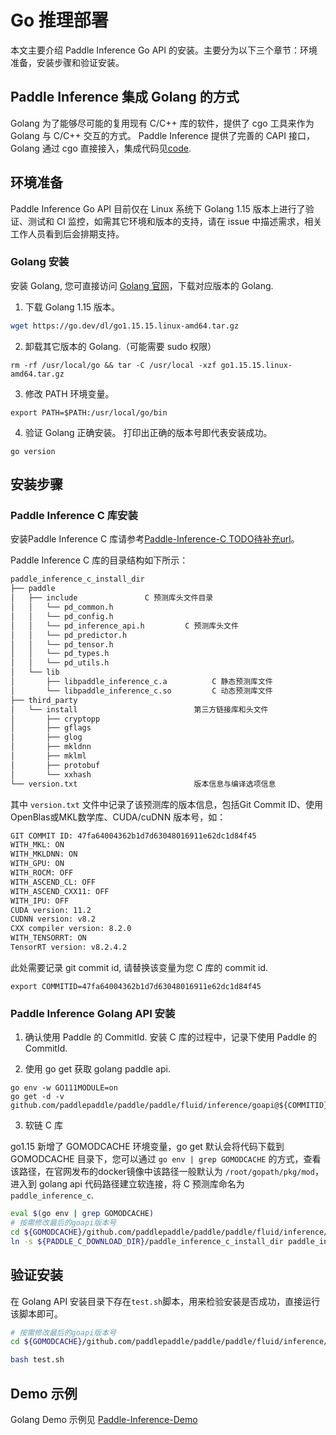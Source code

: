 # Go 推理部署

本文主要介绍 Paddle Inference Go API 的安装。主要分为以下三个章节：环境准备，安装步骤和验证安装。

## Paddle Inference 集成 Golang 的方式

Golang 为了能够尽可能的复用现有 C/C++ 库的软件，提供了 cgo 工具来作为 Golang 与 C/C++ 交互的方式。 Paddle Inference 提供了完善的 CAPI 接口，Golang 通过 cgo 直接接入，集成代码见[code](https://github.com/PaddlePaddle/Paddle/tree/develop/paddle/fluid/inference/goapi).

## 环境准备

Paddle Inference Go API 目前仅在 Linux 系统下 Golang 1.15 版本上进行了验证、测试和 CI 监控，如需其它环境和版本的支持，请在 issue 中描述需求，相关工作人员看到后会排期支持。

### Golang 安装

安装 Golang, 您可直接访问 [Golang 官网](https://go.dev/dl/)，下载对应版本的 Golang.

1. 下载 Golang 1.15 版本。

```bash
wget https://go.dev/dl/go1.15.15.linux-amd64.tar.gz
```

2. 卸载其它版本的 Golang.（可能需要 sudo 权限）

```
rm -rf /usr/local/go && tar -C /usr/local -xzf go1.15.15.linux-amd64.tar.gz
```

3. 修改 PATH 环境变量。

```
export PATH=$PATH:/usr/local/go/bin
```

4. 验证 Golang 正确安装。 打印出正确的版本号即代表安装成功。

```
go version
```

## 安装步骤

### Paddle Inference C 库安装

安装Paddle Inference C 库请参考[Paddle-Inference-C TODO待补充url]()。

Paddle Inference C 库的目录结构如下所示：

```bash
paddle_inference_c_install_dir
├── paddle
│   ├── include               C 预测库头文件目录
│   │   └── pd_common.h
│   │   └── pd_config.h
│   │   └── pd_inference_api.h         C 预测库头文件
│   │   └── pd_predictor.h
│   │   └── pd_tensor.h
│   │   └── pd_types.h
│   │   └── pd_utils.h
│   └── lib
│       ├── libpaddle_inference_c.a          C 静态预测库文件
│       └── libpaddle_inference_c.so         C 动态预测库文件
├── third_party
│   └── install                          第三方链接库和头文件
│       ├── cryptopp
│       ├── gflags
│       ├── glog
│       ├── mkldnn
│       ├── mklml
│       ├── protobuf
│       └── xxhash
└── version.txt                          版本信息与编译选项信息
```

其中 `version.txt` 文件中记录了该预测库的版本信息，包括Git Commit ID、使用OpenBlas或MKL数学库、CUDA/cuDNN 版本号，如：

```bash
GIT COMMIT ID: 47fa64004362b1d7d63048016911e62dc1d84f45
WITH_MKL: ON
WITH_MKLDNN: ON
WITH_GPU: ON
WITH_ROCM: OFF
WITH_ASCEND_CL: OFF
WITH_ASCEND_CXX11: OFF
WITH_IPU: OFF
CUDA version: 11.2
CUDNN version: v8.2
CXX compiler version: 8.2.0
WITH_TENSORRT: ON
TensorRT version: v8.2.4.2
```

此处需要记录 git commit id, 请替换该变量为您 C 库的 commit id.
```
export COMMITID=47fa64004362b1d7d63048016911e62dc1d84f45
```

### Paddle Inference Golang API 安装

1. 确认使用 Paddle 的 CommitId. 安装 C 库的过程中，记录下使用 Paddle 的 CommitId.

2. 使用 go get 获取 golang paddle api.

```
go env -w GO111MODULE=on
go get -d -v github.com/paddlepaddle/paddle/paddle/fluid/inference/goapi@${COMMITID}
```

3. 软链 C 库

go1.15 新增了 GOMODCACHE 环境变量，go get 默认会将代码下载到 GOMODCACHE 目录下，您可以通过 `go env | grep GOMODCACHE` 的方式，查看该路径，在官网发布的docker镜像中该路径一般默认为 `/root/gopath/pkg/mod`，进入到 golang api 代码路径建立软连接，将 C 预测库命名为 `paddle_inference_c`.

```bash
eval $(go env | grep GOMODCACHE)
# 按需修改最后的goapi版本号
cd ${GOMODCACHE}/github.com/paddlepaddle/paddle/paddle/fluid/inference/goapi\@v0.0.0-20210623023452-0722297d9b8c/
ln -s ${PADDLE_C_DOWNLOAD_DIR}/paddle_inference_c_install_dir paddle_inference_c
```

## 验证安装

在 Golang API 安装目录下存在`test.sh`脚本，用来检验安装是否成功，直接运行该脚本即可。

```bash
# 按需修改最后的goapi版本号
cd ${GOMODCACHE}/github.com/paddlepaddle/paddle/paddle/fluid/inference/goapi\@v0.0.0-20210623023452-0722297d9b8c/

bash test.sh
```

## Demo 示例

Golang Demo 示例见 [Paddle-Inference-Demo](https://github.com/PaddlePaddle/Paddle/tree/v2.3.0/paddle/fluid/inference/goapi)

